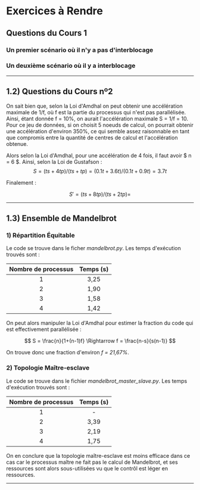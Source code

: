 # Exercices à Rendre

## Questions du Cours 1

### Un premier scénario où il n'y a pas d'interblocage 

### Un deuxième scénario où il y a interblocage

---

## 1.2) Questions du Cours nº2

On sait bien que, selon la Loi d'Amdhal on peut obtenir une accélération maximale de 1/f, où f est la partie du processus qui n'est pas parallélisée. Ainsi, étant donnée f = 10%, on aurait l'accélération maximale S = 1/f = 10. Pour ce jeu de données, si on choisit 5 noeuds de calcul, on pourrait obtenir une accélération d'environ 350%, ce qui semble assez raisonnable en tant que compromis entre la quantité de centres de calcul et l'accélération obtenue.

Alors selon la Loi d'Amdhal, pour une accélération de 4 fois, il faut avoir $ n = 6 $. Ainsi, selon la Loi de Gustafson : 
$$ S = (ts + 4tp) / (ts + tp) = (0.1t + 3.6t) / (0.1t + 0.9t) = 3.7t $$

Finalement :

$$ S' = (ts + 8tp) / (ts + 2tp) =  $$

---

## 1.3) Ensemble de Mandelbrot

### 1) Répartition Équitable

Le code se trouve dans le ficher *mandelbrot.py*. Les temps d'exécution trouvés sont : 

| Nombre de processus 	| Temps (s) 	|
|:---:	|:---:	|
| 1 	| 3,25 	|
| 2 	| 1,90 	|
| 3 	| 1,58 	|
| 4 	| 1,42 	|

On peut alors manipuler la Loi d'Amdhal pour estimer la fraction du code qui est effectivement parallélisée :

$$  S = \frac{n}{1+(n-1)f} \Rightarrow  f = \frac{n-s}{s(n-1)}  $$

On trouve donc une fraction d'environ *f = 21,67%*.

### 2) Topologie Maître-esclave

Le code se trouve dans le fichier *mandelbrot_master_slave.py*. Les temps d'exécution trouvés sont : 

| Nombre de processus 	| Temps (s) 	|
|:---:	|:---:	|
| 1 	|  -    |
| 2 	| 3,39  |
| 3 	| 2,19  |
| 4 	| 1,75  |

On en conclure que la topologie maître-esclave est moins efficace dans ce cas car le processus maître ne fait pas le calcul de Mandelbrot, et ses ressources sont alors sous-utilisées vu que le contrôl est léger en ressources.

---
